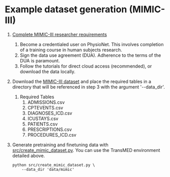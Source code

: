 # Example dataset generation (MIMIC-III)

1. [Complete MIMIC-III researcher requirements](https://mimic.mit.edu/docs/gettingstarted/)
   1. Become a credentialed user on PhysioNet. This involves completion of a training course in human subjects research.
   2. Sign the data use agreement (DUA). Adherence to the terms of the DUA is paramount.
   3. Follow the tutorials for direct cloud access (recommended), or download the data locally.
2. Download the [MIMIC-III dataset](https://mimic.mit.edu/docs/iii/) and place the required tables in a directory that will be referenced in step 3 with the argument '--data_dir'.
   1. Required Tables
      1. ADMISSIONS.csv
      2. CPTEVENTS.csv
      3. DIAGNOSES_ICD.csv
      4. ICUSTAYS.csv
      5. PATIENTS.csv
      6. PRESCRIPTIONS.csv
      7. PROCEDURES_ICD.csv
3. Generate pretraining and finetuning data with [src/create_mimic_dataset.py](../../src/create_mimic_dataset.py). You can use the TransMED environment detailed above.

    ```shell
    python src/create_mimic_dataset.py \
        --data_dir 'data/mimic'
    ```
